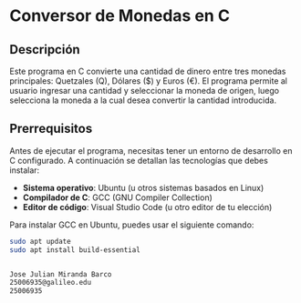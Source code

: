 # Conversor de Monedas en C

## Descripción
Este programa en C convierte una cantidad de dinero entre tres monedas principales: Quetzales (Q), Dólares ($) y Euros (€). El programa permite al usuario ingresar una cantidad y seleccionar la moneda de origen, luego selecciona la moneda a la cual desea convertir la cantidad introducida.

## Prerrequisitos
Antes de ejecutar el programa, necesitas tener un entorno de desarrollo en C configurado. A continuación se detallan las tecnologías que debes instalar:

- **Sistema operativo**: Ubuntu (u otros sistemas basados en Linux)
- **Compilador de C**: GCC (GNU Compiler Collection)
- **Editor de código**: Visual Studio Code (u otro editor de tu elección)

Para instalar GCC en Ubuntu, puedes usar el siguiente comando:
```bash
sudo apt update
sudo apt install build-essential


Jose Julian Miranda Barco 
25006935@galileo.edu
25006935


